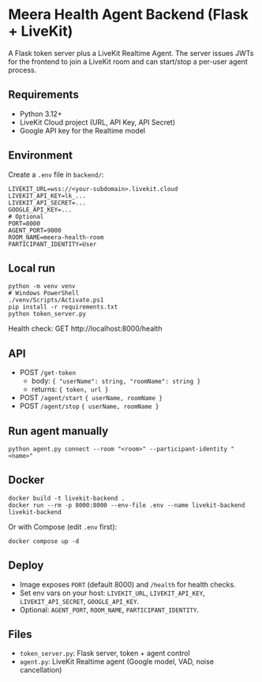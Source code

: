 # Meera Health Agent Backend (Flask + LiveKit)

A Flask token server plus a LiveKit Realtime Agent. The server issues JWTs for the frontend to join a LiveKit room and can start/stop a per-user agent process.

## Requirements
- Python 3.12+
- LiveKit Cloud project (URL, API Key, API Secret)
- Google API key for the Realtime model

## Environment
Create a `.env` file in `backend/`:
```
LIVEKIT_URL=wss://<your-subdomain>.livekit.cloud
LIVEKIT_API_KEY=lk_...
LIVEKIT_API_SECRET=...
GOOGLE_API_KEY=...
# Optional
PORT=8000
AGENT_PORT=9000
ROOM_NAME=meera-health-room
PARTICIPANT_IDENTITY=User
```

## Local run
```
python -m venv venv
# Windows PowerShell
./venv/Scripts/Activate.ps1
pip install -r requirements.txt
python token_server.py
```
Health check: GET http://localhost:8000/health

## API
- POST `/get-token`
  - body: `{ "userName": string, "roomName": string }`
  - returns: `{ token, url }`
- POST `/agent/start` `{ userName, roomName }`
- POST `/agent/stop` `{ userName, roomName }`

## Run agent manually
```
python agent.py connect --room "<room>" --participant-identity "<name>"
```

## Docker
```
docker build -t livekit-backend .
docker run --rm -p 8000:8000 --env-file .env --name livekit-backend livekit-backend
```
Or with Compose (edit `.env` first):
```
docker compose up -d
```

## Deploy
- Image exposes `PORT` (default 8000) and `/health` for health checks.
- Set env vars on your host: `LIVEKIT_URL`, `LIVEKIT_API_KEY`, `LIVEKIT_API_SECRET`, `GOOGLE_API_KEY`.
- Optional: `AGENT_PORT`, `ROOM_NAME`, `PARTICIPANT_IDENTITY`.

## Files
- `token_server.py`: Flask server, token + agent control
- `agent.py`: LiveKit Realtime agent (Google model, VAD, noise cancellation)
